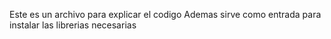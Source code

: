 Este es un archivo para explicar el codigo
Ademas sirve como entrada para instalar las librerias necesarias